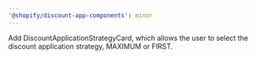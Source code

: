 ```yaml
---
'@shopify/discount-app-components': minor
---
```


Add DiscountApplicationStrategyCard, which allows the user to select the discount application strategy, MAXIMUM or FIRST.

